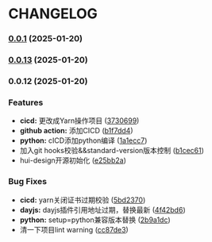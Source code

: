 # CHANGELOG
### [0.0.1](https://github.com/zaihui/hui-design/compare/v0.0.13...v0.0.1) (2025-01-20)

### [0.0.13](https://github.com/zaihui/hui-design/compare/v0.0.12...v0.0.13) (2025-01-20)

### 0.0.12 (2025-01-20)


### Features

* **cicd:** 更改成Yarn操作项目 ([3730699](https://github.com/zaihui/hui-design/commit/3730699d42882a2a841d9765ee037d65f35b2c61))
* **github action:** 添加CICD ([b1f7dd4](https://github.com/zaihui/hui-design/commit/b1f7dd40516b676c2c1eaf447bf697135ff1026e))
* **python:** cICD添加python编译 ([1a1ecc7](https://github.com/zaihui/hui-design/commit/1a1ecc79f1375b4e35390e6823749b271af35ad2))
* 加入git hooks校验&&standard-version版本控制 ([b1cec61](https://github.com/zaihui/hui-design/commit/b1cec61f43774281ccec16840c4e5d355cbab19c))
* hui-design开源初始化 ([e25bb2a](https://github.com/zaihui/hui-design/commit/e25bb2a3b5bfbf113a0834786b569f21fe7b57e5))


### Bug Fixes

* **cicd:** yarn关闭证书过期校验 ([5bd2370](https://github.com/zaihui/hui-design/commit/5bd2370dd0e25d4d1f7c8b1be2666473b5d0a3ac))
* **dayjs:** dayjs插件引用地址过期，替换最新 ([4f42bd6](https://github.com/zaihui/hui-design/commit/4f42bd6ffa29a820f4163cfebf3d848de3d6957a))
* **python:** setup=python兼容版本替换 ([2b9a1dc](https://github.com/zaihui/hui-design/commit/2b9a1dc2aae90dfb50704bbeb84261a2c11aea90))
* 清一下项目lint warning ([cc87de3](https://github.com/zaihui/hui-design/commit/cc87de3491c177c27b3ecd1a40bea8584dbe0acd))
